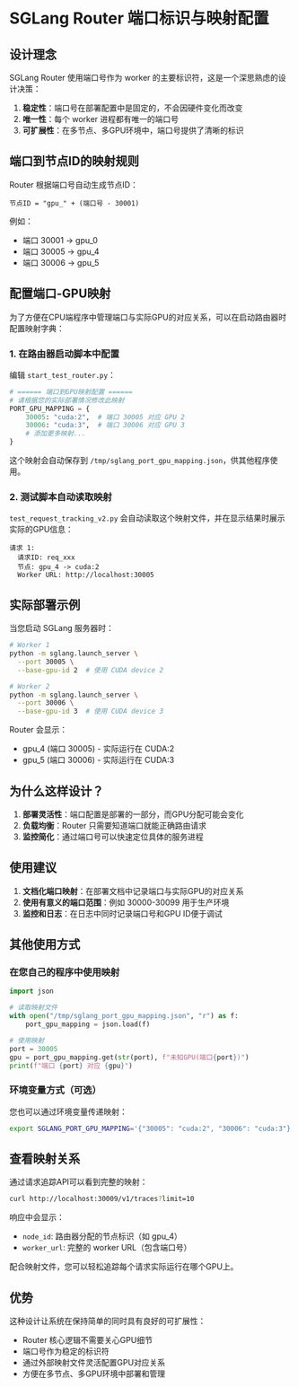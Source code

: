 # SGLang Router 端口标识与映射配置

## 设计理念
SGLang Router 使用端口号作为 worker 的主要标识符，这是一个深思熟虑的设计决策：

1. **稳定性**：端口号在部署配置中是固定的，不会因硬件变化而改变
2. **唯一性**：每个 worker 进程都有唯一的端口号
3. **可扩展性**：在多节点、多GPU环境中，端口号提供了清晰的标识

## 端口到节点ID的映射规则

Router 根据端口号自动生成节点ID：
```
节点ID = "gpu_" + (端口号 - 30001)
```

例如：
- 端口 30001 → gpu_0
- 端口 30005 → gpu_4
- 端口 30006 → gpu_5

## 配置端口-GPU映射

为了方便在CPU端程序中管理端口与实际GPU的对应关系，可以在启动路由器时配置映射字典：

### 1. 在路由器启动脚本中配置

编辑 `start_test_router.py`：

```python
# ====== 端口到GPU映射配置 ======
# 请根据您的实际部署情况修改此映射
PORT_GPU_MAPPING = {
    30005: "cuda:2",  # 端口 30005 对应 GPU 2
    30006: "cuda:3",  # 端口 30006 对应 GPU 3
    # 添加更多映射...
}
```

这个映射会自动保存到 `/tmp/sglang_port_gpu_mapping.json`，供其他程序使用。

### 2. 测试脚本自动读取映射

`test_request_tracking_v2.py` 会自动读取这个映射文件，并在显示结果时展示实际的GPU信息：

```
请求 1:
  请求ID: req_xxx
  节点: gpu_4 -> cuda:2
  Worker URL: http://localhost:30005
```

## 实际部署示例

当您启动 SGLang 服务器时：
```bash
# Worker 1
python -m sglang.launch_server \
  --port 30005 \
  --base-gpu-id 2  # 使用 CUDA device 2

# Worker 2  
python -m sglang.launch_server \
  --port 30006 \
  --base-gpu-id 3  # 使用 CUDA device 3
```

Router 会显示：
- gpu_4 (端口 30005) - 实际运行在 CUDA:2
- gpu_5 (端口 30006) - 实际运行在 CUDA:3

## 为什么这样设计？

1. **部署灵活性**：端口配置是部署的一部分，而GPU分配可能会变化
2. **负载均衡**：Router 只需要知道端口就能正确路由请求
3. **监控简化**：通过端口号可以快速定位具体的服务进程

## 使用建议

1. **文档化端口映射**：在部署文档中记录端口与实际GPU的对应关系
2. **使用有意义的端口范围**：例如 30000-30099 用于生产环境
3. **监控和日志**：在日志中同时记录端口号和GPU ID便于调试

## 其他使用方式

### 在您自己的程序中使用映射

```python
import json

# 读取映射文件
with open("/tmp/sglang_port_gpu_mapping.json", "r") as f:
    port_gpu_mapping = json.load(f)

# 使用映射
port = 30005
gpu = port_gpu_mapping.get(str(port), f"未知GPU(端口{port})")
print(f"端口 {port} 对应 {gpu}")
```

### 环境变量方式（可选）

您也可以通过环境变量传递映射：

```bash
export SGLANG_PORT_GPU_MAPPING='{"30005": "cuda:2", "30006": "cuda:3"}'
```

## 查看映射关系

通过请求追踪API可以看到完整的映射：
```bash
curl http://localhost:30009/v1/traces?limit=10
```

响应中会显示：
- `node_id`: 路由器分配的节点标识（如 gpu_4）
- `worker_url`: 完整的 worker URL（包含端口号）

配合映射文件，您可以轻松追踪每个请求实际运行在哪个GPU上。

## 优势

这种设计让系统在保持简单的同时具有良好的可扩展性：
- Router 核心逻辑不需要关心GPU细节
- 端口号作为稳定的标识符
- 通过外部映射文件灵活配置GPU对应关系
- 方便在多节点、多GPU环境中部署和管理